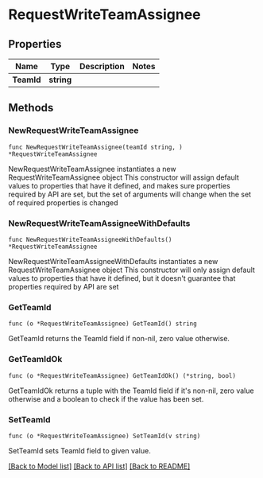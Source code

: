 # RequestWriteTeamAssignee

## Properties

Name | Type | Description | Notes
------------ | ------------- | ------------- | -------------
**TeamId** | **string** |  | 

## Methods

### NewRequestWriteTeamAssignee

`func NewRequestWriteTeamAssignee(teamId string, ) *RequestWriteTeamAssignee`

NewRequestWriteTeamAssignee instantiates a new RequestWriteTeamAssignee object
This constructor will assign default values to properties that have it defined,
and makes sure properties required by API are set, but the set of arguments
will change when the set of required properties is changed

### NewRequestWriteTeamAssigneeWithDefaults

`func NewRequestWriteTeamAssigneeWithDefaults() *RequestWriteTeamAssignee`

NewRequestWriteTeamAssigneeWithDefaults instantiates a new RequestWriteTeamAssignee object
This constructor will only assign default values to properties that have it defined,
but it doesn't guarantee that properties required by API are set

### GetTeamId

`func (o *RequestWriteTeamAssignee) GetTeamId() string`

GetTeamId returns the TeamId field if non-nil, zero value otherwise.

### GetTeamIdOk

`func (o *RequestWriteTeamAssignee) GetTeamIdOk() (*string, bool)`

GetTeamIdOk returns a tuple with the TeamId field if it's non-nil, zero value otherwise
and a boolean to check if the value has been set.

### SetTeamId

`func (o *RequestWriteTeamAssignee) SetTeamId(v string)`

SetTeamId sets TeamId field to given value.



[[Back to Model list]](../README.md#documentation-for-models) [[Back to API list]](../README.md#documentation-for-api-endpoints) [[Back to README]](../README.md)


